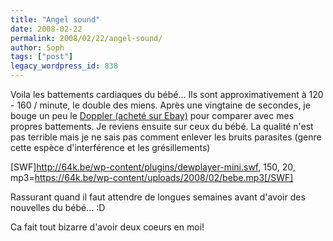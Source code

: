 ```yaml
---
title: "Angel sound"
date: 2008-02-22
permalink: 2008/02/22/angel-sound/
author: Soph
tags: ["post"]
legacy_wordpress_id: 838
---
```


Voila les battements cardiaques du bébé... Ils sont approximativement à 120 - 160 / minute, le double des miens. Après une vingtaine de secondes, je bouge un peu le [Doppler (acheté sur Ebay)](http://search.befr.ebay.be/search/search.dll?from=R40&amp;_trksid=m37&amp;satitle=angelsound&amp;category0=) pour comparer avec mes propres battements. Je reviens ensuite sur ceux du bébé. La qualité n'est pas terrible mais je ne sais pas comment enlever les bruits parasites (genre cette espèce d'interférence et les grésillements)

[SWF]http://64k.be/wp-content/plugins/dewplayer-mini.swf, 150, 20, mp3=https://64k.be/wp-content/uploads/2008/02/bebe.mp3[/SWF]

<!-- excerpt -->

Rassurant quand il faut attendre de longues semaines avant d'avoir des nouvelles du bébé... :D

Ca fait tout bizarre d'avoir deux coeurs en moi!
